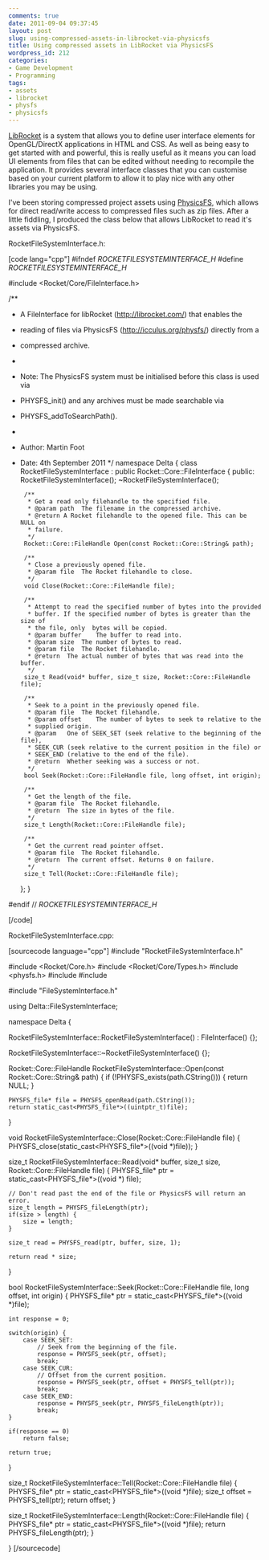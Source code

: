 ```yaml
---
comments: true
date: 2011-09-04 09:37:45
layout: post
slug: using-compressed-assets-in-librocket-via-physicsfs
title: Using compressed assets in LibRocket via PhysicsFS
wordpress_id: 212
categories:
- Game Development
- Programming
tags:
- assets
- librocket
- physfs
- physicsfs
---
```


[LibRocket](librocket.com) is a system that allows you to define user interface elements for OpenGL/DirectX applications in HTML and CSS. As well as being easy to get started with and powerful, this is really useful as it means you can load UI elements from files that can be edited without needing to recompile the application. It provides several interface classes that you can customise based on your current platform to allow it to play nice with any other libraries you may be using.

I've been storing compressed project assets using [PhysicsFS](icculus.org/physfs/), which allows for direct read/write access to compressed files such as zip files. After a little fiddling, I produced the class below that allows LibRocket to read it's assets via PhysicsFS.

RocketFileSystemInterface.h:

[code lang="cpp"]
#ifndef _ROCKETFILESYSTEMINTERFACE_H_
#define _ROCKETFILESYSTEMINTERFACE_H_

#include <Rocket/Core/FileInterface.h>

/**
 * A FileInterface for libRocket (http://librocket.com/) that enables the
 * reading of files via PhysicsFS (http://icculus.org/physfs/) directly from a
 * compressed archive.
 *
 * Note: The PhysicsFS system must be initialised before this class is used via
 * PHYSFS_init() and any archives must be made searchable via
 * PHYSFS_addToSearchPath().
 *
 * Author: Martin Foot
 * Date: 4th September 2011
 */
namespace Delta {
class RocketFileSystemInterface : public Rocket::Core::FileInterface {
    public:
        RocketFileSystemInterface();
        ~RocketFileSystemInterface();

        /**
         * Get a read only filehandle to the specified file.
         * @param path  The filename in the compressed archive.
         * @return A Rocket filehandle to the opened file. This can be NULL on
         * failure.
         */
        Rocket::Core::FileHandle Open(const Rocket::Core::String& path);

        /**
         * Close a previously opened file.
         * @param file  The Rocket filehandle to close.
         */
        void Close(Rocket::Core::FileHandle file);

        /**
         * Attempt to read the specified number of bytes into the provided
         * buffer. If the specified number of bytes is greater than the size of
         * the file, only  bytes will be copied.
         * @param buffer    The buffer to read into.
         * @param size  The number of bytes to read.
         * @param file  The Rocket filehandle.
         * @return  The actual number of bytes that was read into the buffer.
         */
        size_t Read(void* buffer, size_t size, Rocket::Core::FileHandle file);

        /**
         * Seek to a point in the previously opened file.
         * @param file  The Rocket filehandle.
         * @param offset    The number of bytes to seek to relative to the
         * supplied origin.
         * @param   One of SEEK_SET (seek relative to the beginning of the file),
         * SEEK_CUR (seek relative to the current position in the file) or
         * SEEK_END (relative to the end of the file).
         * @return  Whether seeking was a success or not.
         */
        bool Seek(Rocket::Core::FileHandle file, long offset, int origin);

        /**
         * Get the length of the file.
         * @param file  The Rocket filehandle.
         * @return  The size in bytes of the file.
         */
        size_t Length(Rocket::Core::FileHandle file);

        /**
         * Get the current read pointer offset.
         * @param file  The Rocket filehandle.
         * @return  The current offset. Returns 0 on failure.
         */
        size_t Tell(Rocket::Core::FileHandle file);
    };
}

#endif // _ROCKETFILESYSTEMINTERFACE_H_

[/code]

RocketFileSystemInterface.cpp:

[sourcecode language="cpp"]
#include "RocketFileSystemInterface.h"

#include <Rocket/Core.h>
#include <Rocket/Core/Types.h>
#include <physfs.h>
#include <cstdio>
#include <string>

#include "FileSystemInterface.h"

using Delta::FileSystemInterface;

namespace Delta {

RocketFileSystemInterface::RocketFileSystemInterface() : FileInterface() {};

RocketFileSystemInterface::~RocketFileSystemInterface() {};

Rocket::Core::FileHandle RocketFileSystemInterface::Open(const Rocket::Core::String& path) {
    if (!PHYSFS_exists(path.CString())) {
        return NULL;
    }

    PHYSFS_file* file = PHYSFS_openRead(path.CString());
    return static_cast<PHYSFS_file*>((uintptr_t)file);
}

void RocketFileSystemInterface::Close(Rocket::Core::FileHandle file) {
    PHYSFS_close(static_cast<PHYSFS_file*>((void *)file));
}

size_t RocketFileSystemInterface::Read(void* buffer, size_t size, Rocket::Core::FileHandle file) {
    PHYSFS_file* ptr = static_cast<PHYSFS_file*>((void *) file);

    // Don't read past the end of the file or PhysicsFS will return an error.
    size_t length = PHYSFS_fileLength(ptr);
    if(size > length) {
        size = length;
    }

    size_t read = PHYSFS_read(ptr, buffer, size, 1);

    return read * size;
}

bool RocketFileSystemInterface::Seek(Rocket::Core::FileHandle file, long offset, int origin) {
    PHYSFS_file* ptr = static_cast<PHYSFS_file*>((void *)file);

    int response = 0;

    switch(origin) {
        case SEEK_SET:
            // Seek from the beginning of the file.
            response = PHYSFS_seek(ptr, offset);
            break;
        case SEEK_CUR:
            // Offset from the current position.
            response = PHYSFS_seek(ptr, offset + PHYSFS_tell(ptr));
            break;
        case SEEK_END:
            response = PHYSFS_seek(ptr, PHYSFS_fileLength(ptr));
            break;
    }

    if(response == 0)
        return false;

    return true;
}

size_t RocketFileSystemInterface::Tell(Rocket::Core::FileHandle file) {
    PHYSFS_file* ptr = static_cast<PHYSFS_file*>((void *)file);
    size_t offset = PHYSFS_tell(ptr);
    return offset;
}

size_t RocketFileSystemInterface::Length(Rocket::Core::FileHandle file) {
    PHYSFS_file* ptr = static_cast<PHYSFS_file*>((void *)file);
    return PHYSFS_fileLength(ptr);
}

}
[/sourcecode]
